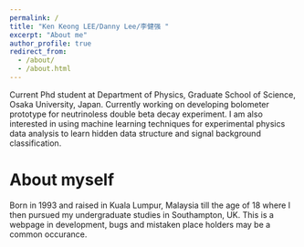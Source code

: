 ```yaml
---
permalink: /
title: "Ken Keong LEE/Danny Lee/李健强 "
excerpt: "About me"
author_profile: true
redirect_from: 
  - /about/
  - /about.html
---
```


Current Phd student at Department of Physics, Graduate School of Science, Osaka University, Japan. Currently working on developing bolometer prototype for neutrinoless double beta decay experiment. I am also interested in using machine learning techniques for experimental physics data analysis to learn hidden data structure and signal background classification.

About myself
======
 Born in 1993 and raised in Kuala Lumpur, Malaysia till the age of 18 where I then pursued my undergraduate studies in Southampton, UK. This is a webpage in development, bugs and mistaken place
holders may be a common occurance.
